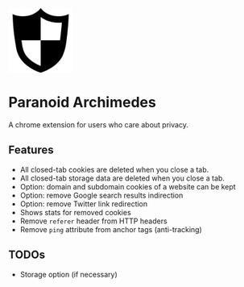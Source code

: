 <p>
<img src="icon/shield.png" width="128"/>
</p>

# Paranoid Archimedes
A chrome extension for users who care about privacy.

## Features
* All closed-tab cookies are deleted when you close a tab.
* All closed-tab storage data are deleted when you close a tab.
* Option: domain and subdomain cookies of a website can be kept
* Option: remove Google search results indirection
* Option: remove Twitter link redirection
* Shows stats for removed cookies
* Remove `referer` header from HTTP headers
* Remove `ping` attribute from anchor tags (anti-tracking)

## TODOs
* Storage option (if necessary)

